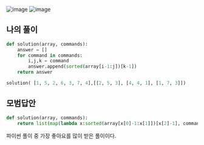 ![image](https://user-images.githubusercontent.com/38921656/67681014-d3e41f00-f9cf-11e9-9d66-bb30289cb508.png)
![image](https://user-images.githubusercontent.com/38921656/67680779-53bdb980-f9cf-11e9-9cc3-ca23adc3c1a7.png)

## 나의 풀이

```python
def solution(array, commands):
    answer = []
    for command in commands:
        i,j,k = command
        answer.append(sorted(array[i-1:j])[k-1])
    return answer

solution( [1, 5, 2, 6, 3, 7, 4],[[2, 5, 3], [4, 4, 1], [1, 7, 3]])
```

## 모범답안

```python
def solution(array, commands):
    return list(map(lambda x:sorted(array[x[0]-1:x[1]])[x[2]-1], commands))
```

파이썬 풀이 중 가장 좋아요를 많이 받은 풀이이다.
